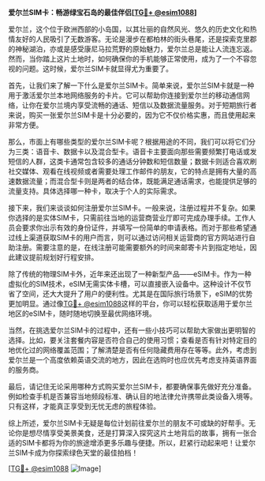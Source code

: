 **爱尔兰SIM卡：畅游绿宝石岛的最佳伴侣[[TG💪+ @esim1088](https://t.me/s/esim1088)]**

爱尔兰，这个位于欧洲西部的小岛国，以其壮丽的自然风光、悠久的历史文化和热情友好的人民吸引了无数游客。无论是漫步在都柏林的街头巷尾，还是探索克里郡的神秘湖泊，亦或是感受康尼马拉荒野的原始魅力，爱尔兰总是能让人流连忘返。然而，当你踏上这片土地时，如何确保你的手机能够正常使用，成为了一个不容忽视的问题。这时候，爱尔兰SIM卡就显得尤为重要了。

首先，让我们来了解一下什么是爱尔兰SIM卡。简单来说，爱尔兰SIM卡就是一种用于激活爱尔兰本地网络服务的卡片。它可以帮助你连接到爱尔兰的移动通信网络，让你在爱尔兰境内享受流畅的通话、短信以及数据流量服务。对于短期旅行者来说，购买一张爱尔兰SIM卡是十分必要的，因为它不仅价格实惠，而且使用起来非常方便。

那么，市面上有哪些类型的爱尔兰SIM卡呢？根据用途的不同，我们可以将它们分为三类：语音卡、数据卡以及混合型卡。语音卡主要面向那些需要频繁打电话或发短信的人群，这类卡通常包含较多的通话分钟数和短信数量；数据卡则适合喜欢刷社交媒体、观看在线视频或者需要处理工作邮件的朋友，它的特点是拥有大量的高速数据流量；而混合型卡则是两者的结合体，既能满足通话需求，也能提供足够的流量支持。具体选择哪一种卡，取决于个人的实际需求。

接下来，我们来谈谈如何注册爱尔兰SIM卡。一般来说，注册过程并不复杂。如果你选择的是实体SIM卡，只需前往当地的运营商营业厅即可完成办理手续。工作人员会要求你出示有效的身份证件，并填写一份简单的申请表格。而对于那些希望通过线上渠道获取SIM卡的用户而言，则可以通过访问相关运营商的官方网站进行自助注册。需要注意的是，在线注册可能需要额外的时间来邮寄卡片到指定地址，因此建议提前规划好行程安排。

除了传统的物理SIM卡外，近年来还出现了一种新型产品——eSIM卡。作为一种虚拟化的SIM技术，eSIM无需实体卡槽，可以直接嵌入设备中。这种设计不仅节省了空间，还大大提升了用户的便利性。尤其是在国际旅行场景下，eSIM的优势更加明显。通过像[TG💪+ @esim1088](https://t.me/s/esim1088)这样的平台，你可以轻松获取适用于爱尔兰地区的eSIM卡，随时随地切换至最优网络环境。

当然，在挑选爱尔兰SIM卡的过程中，还有一些小技巧可以帮助大家做出更明智的选择。比如，要关注套餐内容是否符合自己的使用习惯；查看是否有针对特定目的地优化过的网络覆盖范围；了解清楚是否有任何隐藏费用存在等等。此外，考虑到爱尔兰是一个高度依赖英语交流的地方，因此在选购时也应优先考虑支持英语界面的服务商。

最后，请记住无论采用哪种方式购买爱尔兰SIM卡，都要确保事先做好充分准备。例如检查手机是否兼容当地频段标准、确认目的地法律允许携带此类设备入境等。只有这样，才能真正享受到无忧无虑的旅程体验。

综上所述，爱尔兰SIM卡无疑是每位计划前往爱尔兰的朋友不可或缺的好帮手。无论你是想尽情享受美景美食，还是打算深入探究这片土地背后的故事，拥有一张合适的SIM卡都将为你的旅途增添更多乐趣与便捷。所以，赶紧行动起来吧！让爱尔兰SIM卡成为你探索绿色天堂的最佳拍档！

[[TG💪+ @esim1088](https://t.me/s/esim1088) ![Image](https://i.postimg.cc/4NQfJmqS/Snipaste-2025-05-13-00-14-12.png)]